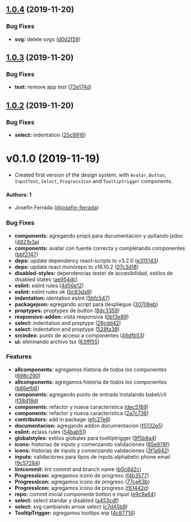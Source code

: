 ## [1.0.4](https://github.com/eclass/ui-eclass/compare/v1.0.3...v1.0.4) (2019-11-20)


### Bug Fixes

* **svg:** delete svgs ([d0d2f59](https://github.com/eclass/ui-eclass/commit/d0d2f591ba22f3086e51ee5262f7bc14e4867296))

## [1.0.3](https://github.com/eclass/ui-eclass/compare/v1.0.2...v1.0.3) (2019-11-20)


### Bug Fixes

* **test:** remove app test ([72e174d](https://github.com/eclass/ui-eclass/commit/72e174dbe31dfd79b63dc1572263a404d1cfd14b))

## [1.0.2](https://github.com/eclass/ui-eclass/compare/v1.0.1...v1.0.2) (2019-11-20)


### Bug Fixes

* **select:** indentation ([25c9916](https://github.com/eclass/ui-eclass/commit/25c99164998957dfc20f89a146eba1adb2b0c168))

# v0.1.0 (2019-11-19)

- Created first version of the design system, with `Avatar`, `Button`, `InputText`, `Select`, `ProgressIcon` and `Tooltiptrigger` components.

#### Authors: 1
- Josefin Ferrada ([@josefin-ferrada](https://github.com/josefin-ferrada))

### Bug Fixes

* **components:** agregando props para documentacion y quitando jsdoc ([4821b3a](https://github.com/eclass/ui-eclass/commit/4821b3a74728079e48069bc6fca66925650c94ca))
* **components:** avatar con fuente correcta y completando componentes ([bbf2147](https://github.com/eclass/ui-eclass/commit/bbf21473babeb7251c4bcc2a4f733738efa657ce))
* **deps:** update dependency react-scripts to v3.2.0 ([e315143](https://github.com/eclass/ui-eclass/commit/e31514311151a08e26b5ddb4dc6df64bbd6db3da))
* **deps:** update react monorepo to v16.10.2 ([07c3d18](https://github.com/eclass/ui-eclass/commit/07c3d18bda5be86b8759ad916625b3c7a32729dc))
* **disabled-styles:** dependencias tester de accesibilidad, estilos de disabled states ([ae954dc](https://github.com/eclass/ui-eclass/commit/ae954dc479fc7a717f39a843ceb7ff3a80689877))
* **eslint:** eslint rules ([4d56e12](https://github.com/eclass/ui-eclass/commit/4d56e12f2d198d823015b8b71bf93922d25b4555))
* **eslint:** eslint rules ok ([bc83da9](https://github.com/eclass/ui-eclass/commit/bc83da9b144efbafffbd1a779e9b1c1f9e2ed2b2))
* **indentation:** identation eslint ([5bfc547](https://github.com/eclass/ui-eclass/commit/5bfc547cf28fec38fd2c96999b62ed3608c52f4d))
* **packagejson:** agregando script para despliegue ([30706eb](https://github.com/eclass/ui-eclass/commit/30706eb1d6d07e9822a6eebdd4ccdeba126d62bc))
* **proptypes:** proptypes de button ([8dc3359](https://github.com/eclass/ui-eclass/commit/8dc335995410438da53a6f551b80690427023831))
* **responsive-addon:** vista responsiva ([0b13e89](https://github.com/eclass/ui-eclass/commit/0b13e8908d0e31f3a6b1240361877c3c542b8f19))
* **select:** indentation and proptype ([28cdd42](https://github.com/eclass/ui-eclass/commit/28cdd423aa7b7268848d217efeee189c8c5915f5))
* **select:** indentation and proptype ([528fa38](https://github.com/eclass/ui-eclass/commit/528fa38fc5164a20aef2c128d808b6df5a94224b))
* **srcindex:** punto de acceso a componentes ([46dfb53](https://github.com/eclass/ui-eclass/commit/46dfb53f2ba7b1459b3565d67fd70fb642d9a535))
* **ui:** eliminando archivo tsx ([63fff55](https://github.com/eclass/ui-eclass/commit/63fff55eee2412853329095d11c9d254dfb8e7ca))


### Features

* **allcomponents:** agregamos historia de todos los componentes ([698c290](https://github.com/eclass/ui-eclass/commit/698c2904385b321ab13f79131f643e037b6b5d36))
* **allcomponents:** agregamos historia de todos los componentes ([b86efb6](https://github.com/eclass/ui-eclass/commit/b86efb6004004e4c47207af0267d609fe73e569a))
* **components:** agregando punto de entrada instalando babel/cli ([f38d18d](https://github.com/eclass/ui-eclass/commit/f38d18ddc9226107816a82d99ff1e497d0de01e8))
* **components:** refactor y nueva caracteristica ([dec5189](https://github.com/eclass/ui-eclass/commit/dec5189b2696a6194b15c6ad9c69a5f636979e1a))
* **components:** refactor y nueva caracteristica ([2a7c736](https://github.com/eclass/ui-eclass/commit/2a7c736c9634b85df6e88efd3451b4df4b04b585))
* **contributors:** add in package ([efc27e6](https://github.com/eclass/ui-eclass/commit/efc27e68f178d28d08ea66c1969ca56e9d9ba336))
* **documentacion:** agregando addon documentacion ([f5132e5](https://github.com/eclass/ui-eclass/commit/f5132e55b013bff646bc2b66edbaee0ae5b5d498))
* **eslint:** eclass rules ([54bab51](https://github.com/eclass/ui-eclass/commit/54bab51448f46e3bf2b5086449250ac59fd40848))
* **globalstyles:** estilos globales para tooltiptrigger ([9f5b8a4](https://github.com/eclass/ui-eclass/commit/9f5b8a49b4c359b6964cbfd8c00a189d55cbc0cd))
* **icons:** historias de inputs y comenzando validaciones ([85e978f](https://github.com/eclass/ui-eclass/commit/85e978ff351d90ec9565eb1c040e55e2d18924e5))
* **icons:** historias de inputs y comenzando validaciones ([3f1a942](https://github.com/eclass/ui-eclass/commit/3f1a942fe628fcd53f9cb101c0426c4453c5056b))
* **inputs:** validaciones para tipos de inputs alphabetic phone email ([9c57284](https://github.com/eclass/ui-eclass/commit/9c572849cf2eab33226bfa10802406b82b425cf6))
* **lintcommit:** lint commit and branch name ([b0c6d2c](https://github.com/eclass/ui-eclass/commit/b0c6d2c9bdb138d4c20538dc5954ecdb747fb8ea))
* **ProgressIcon:** agregamos icono de progreso ([f4b3577](https://github.com/eclass/ui-eclass/commit/f4b3577ee7c13ddfc04caf1c5f0aecd3b069bcb1))
* **ProgressIcon:** agregamos icono de progreso ([77ce63b](https://github.com/eclass/ui-eclass/commit/77ce63b8aa2f4d9357bc3531c391962691a40bd3))
* **ProgressIcon:** agregamos icono de progreso ([f61442d](https://github.com/eclass/ui-eclass/commit/f61442da0f21caaddcbdc60aba24df285a12e463))
* **repo:** commit inicial componente botton e input ([e9c9a64](https://github.com/eclass/ui-eclass/commit/e9c9a648e1786cde7ce9d8e1e9a6c39f8f9437aa))
* **select:** select standar y disabled ([a453cdf](https://github.com/eclass/ui-eclass/commit/a453cdf1acba76da4ba8c829eec6e7583d633ac2))
* **select:** svg cambiando arrow select ([c7d45b9](https://github.com/eclass/ui-eclass/commit/c7d45b9f248267d6bcb9601d7dccbdb38e7c9f1b))
* **TooltipTrigger:** agregamos tooltips wip ([4c87714](https://github.com/eclass/ui-eclass/commit/4c877148412dbb6d21f49b3f25b8df5348fb942b))
